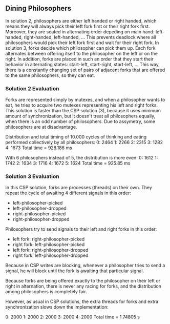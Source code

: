 ## Dining Philosophers

In solution 2, philosophers are either left handed or right handed, which means
they will always pick their left fork first or their right fork first.
Moreover, they are seated in alternating order depeding on main hand:
left-handed, right-handed, left-handed, ... This prevents deadlock where
all philosophers would pick their left fork first and wait for their right
fork.
In solution 3, forks decide which philosopher can pick them up. Each fork
alternates between offering itself to the philosopher on the left or on the
right. In addition, forks are placed in such an order that they start their
behavior in alternating states: start-left, start-right, start-left, ...
This way, there is a constantly changing set of pairs of adjacent forks that
are offered to the same philosophers, so they can eat.

### Solution 2 Evaluation

Forks are represented simply by mutexes, and when a philosopher wants to eat,
he tries to acquire two mutexes representing his left and right forks.
This solution is faster than the CSP solution (3), because it uses minimum
amount of synchronization, but it doesn't treat all philosophers equally, when
there is an odd number of philosophers. Due to assymetry, some philosophers
are at disadvantage.

Distribution and total timing of 10.000 cycles of thinking and eating
performed collectively by all philosophers:
0: 2464
1: 2266
2: 2315
3: 1282
4: 1673
Total time = 928.186 ms

With 6 philosophers instead of 5, the distribution is more even:
0: 1612
1: 1742
2: 1634
3: 1716
4: 1672
5: 1624
Total time = 925.85 ms

### Solution 3 Evaluation

In this CSP solution, forks are processes (threads) on their own.
They repeat the cycle of awaiting 4 different signals in this order:
- left-philosopher-picked
- left-philosopher-dropped
- right-philosopher-picked
- right-philosopher-dropped

Philosophers try to send signals to their left and right forks in this order:
- left fork: right-philosopher-picked
- right fork: left-philosopher-picked
- left fork: right-philosopher-dropped
- right fork: left-philosopher-dropped

Because in CSP writes are blocking, whenever a philosopher tries to send
a signal, he will block until the fork is awaiting that particular signal.

Because forks are being offered exactly to the philosopher on their left or
right in alternation, there is never any racing for forks, and the
distribution among philosophers is completely fair.

However, as usual in CSP solutions, the extra threads for forks and
extra synchronization slows down the implementation:

0: 2000
1: 2000
2: 2000
3: 2000
4: 2000
Total time = 1.74805 s
